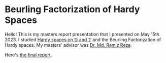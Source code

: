 # Beurling Factorization of Hardy Spaces
Hello! This is my masters report presentation that I presented on May 15th 2023. I studied [Hardy spaces on $\mathbb D$ and $\mathbb T$](https://en.wikipedia.org/wiki/Hardy_space) and the Beurling Factorization of Hardy spaces. My masters' advisor was [Dr. Md. Ramiz Reza](https://www.iisertvm.ac.in/faculty/ramiz/personal-information).

Here's [the final report](https://github.com/ashishKujur7/BeurlingFactorizationHardySpaces/blob/main/innerOuterFactorization.pdf).
